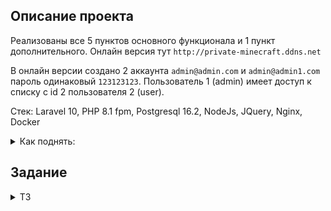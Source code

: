 
## Описание проекта

Реализованы все 5 пунктов основного функционала и 1 пункт дополнительного.
Онлайн версия тут `http://private-minecraft.ddns.net`

В онлайн версии создано 2 аккаунта `admin@admin.com` и `admin@admin1.com` пароль одинаковый `123123123`. Пользователь 1 (admin) имеет доступ к списку с id 2 пользователя 2 (user). 

Стек: Laravel 10, PHP 8.1 fpm, Postgresql 16.2, NodeJs, JQuery, Nginx, Docker

<details>

<summary>Как поднять:</summary>

- Скачиваем репозиторий и помещаем в домашнюю папку пользователя
- `docker-compose up -d --build` находясь в директории проекта
- При необходимости `composer update` и `npm install`
- Делаем миграции `php artisan migrate`
- Даем доступ к хранилищу `php artisan storage:link`


Стандартный url `http://127.0.0.1`
</details>

## Задание
<details>
<summary>ТЗ</summary>

Тестовое задание, результат необходимо выложить в git репозиторий и написать инструкцию по деплою.

Для реализации использовать на бекенде PHP, фреймворк - Laravel, на фронте JS / jQuery. Для элементов интерфейса - Bootstrap

Отдельный плюс, если получится самостоятельно развернуть проект и предоставить на него ссылку
Реализовать ToDo список.

Необходимый функционал:

1) Хранение списков в БД. Сохранение сделать без перезагрузки страницы (ajax)
2) Регистрация / авторизация пользователей для создания личных списков. Возможность редактирования сохраненных списков
3) Возможность прикрепить к пункту списка изображение. Для изображения должно автоматически создаваться квадратное превью размером 150x150px. При нажатие на превью - в новой вкладке открывается исходное изображение. Изображение можно заменить / удалить
4) Возможность тегировать пункты списка. Кол-во тегов может быть не ограниченым. Теги формируются самим пользователем, т.е. набор произвольный, не фиксированный.
5) Поиск по элементам списка. Фильтрация элементов списка по тегам (одному или нескольким)

Если подытожить, то структура следующая:
список = оболочка-контейнер, в котором создаются задачи
Списков может быть несколько, задач в списках также может быть несколько
Для списка достаточно задать наименование (остальное - по вашему усмотрению)
Тегирование/изображение/поиск - всё это относится к задачам (не спискам)

Дополнительный функционал (реализация - по желанию)

1) Возможность расшарить список другому пользователю (т.е. пользователь А может дать доступ на чтение пользователю Б)
2) Разграничение прав доступа к списку (пользователь А может только читать, пользователь Б может читать и редактировать)
</details>
